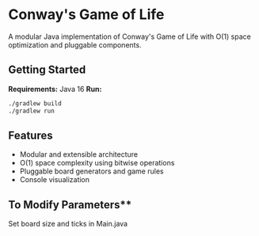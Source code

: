# Conway's Game of Life

A modular Java implementation of Conway's Game of Life with O(1) space optimization and pluggable components.

## Getting Started

**Requirements:** Java 16
**Run:**

```bash
./gradlew build
./gradlew run
```

## Features

- Modular and extensible architecture
- O(1) space complexity using bitwise operations
- Pluggable board generators and game rules
- Console visualization

## To Modify Parameters**

Set board size and ticks in Main.java

